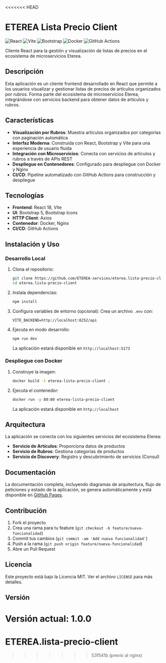 <<<<<<< HEAD
# ETEREA Lista Precio Client

![React](https://img.shields.io/badge/React-18.3.1-61DAFB?style=flat&logo=react)
![Vite](https://img.shields.io/badge/Vite-6.0.5-646CFF?style=flat&logo=vite)
![Bootstrap](https://img.shields.io/badge/Bootstrap-5.3.3-7952B3?style=flat&logo=bootstrap)
![Docker](https://img.shields.io/badge/Docker-2496ED?style=flat&logo=docker&logoColor=white)
![GitHub Actions](https://img.shields.io/badge/GitHub_Actions-2088FF?style=flat&logo=github-actions&logoColor=white)

Cliente React para la gestión y visualización de listas de precios en el ecosistema de microservicios Eterea.

## Descripción

Esta aplicación es un cliente frontend desarrollado en React que permite a los usuarios visualizar y gestionar listas de precios de artículos organizados por rubros. Forma parte del ecosistema de microservicios Eterea, integrándose con servicios backend para obtener datos de artículos y rubros.

## Características

- **Visualización por Rubros**: Muestra artículos organizados por categorías con paginación automática
- **Interfaz Moderna**: Construida con React, Bootstrap y Vite para una experiencia de usuario fluida
- **Integración con Microservicios**: Conecta con servicios de artículos y rubros a través de APIs REST
- **Despliegue en Contenedores**: Configurado para despliegue con Docker y Nginx
- **CI/CD**: Pipeline automatizado con GitHub Actions para construcción y despliegue

## Tecnologías

- **Frontend**: React 18, Vite
- **UI**: Bootstrap 5, Bootstrap Icons
- **HTTP Client**: Axios
- **Contenedor**: Docker, Nginx
- **CI/CD**: GitHub Actions

## Instalación y Uso

### Desarrollo Local

1. Clona el repositorio:
   ```bash
   git clone https://github.com/ETEREA-services/eterea.lista-precio-client.git
   cd eterea.lista-precio-client
   ```

2. Instala dependencias:
   ```bash
   npm install
   ```

3. Configura variables de entorno (opcional):
   Crea un archivo `.env` con:
   ```
   VITE_BACKEND=http://localhost:8252/api
   ```

4. Ejecuta en modo desarrollo:
   ```bash
   npm run dev
   ```

   La aplicación estará disponible en `http://localhost:5173`

### Despliegue con Docker

1. Construye la imagen:
   ```bash
   docker build -t eterea-lista-precio-client .
   ```

2. Ejecuta el contenedor:
   ```bash
   docker run -p 80:80 eterea-lista-precio-client
   ```

   La aplicación estará disponible en `http://localhost`

## Arquitectura

La aplicación se conecta con los siguientes servicios del ecosistema Eterea:

- **Servicio de Artículos**: Proporciona datos de productos
- **Servicio de Rubros**: Gestiona categorías de productos
- **Servicio de Discovery**: Registro y descubrimiento de servicios (Consul)

## Documentación

La documentación completa, incluyendo diagramas de arquitectura, flujo de peticiones y estado de la aplicación, se genera automáticamente y está disponible en [GitHub Pages](https://eterea-services.github.io/eterea.lista-precio-client/).

## Contribución

1. Fork el proyecto
2. Crea una rama para tu feature (`git checkout -b feature/nueva-funcionalidad`)
3. Commit tus cambios (`git commit -am 'Add nueva funcionalidad'`)
4. Push a la rama (`git push origin feature/nueva-funcionalidad`)
5. Abre un Pull Request

## Licencia

Este proyecto está bajo la Licencia MIT. Ver el archivo `LICENSE` para más detalles.

## Versión

Versión actual: 1.0.0
=======
# ETEREA.lista-precio-client
>>>>>>> 53f541b (previo al nginx)
